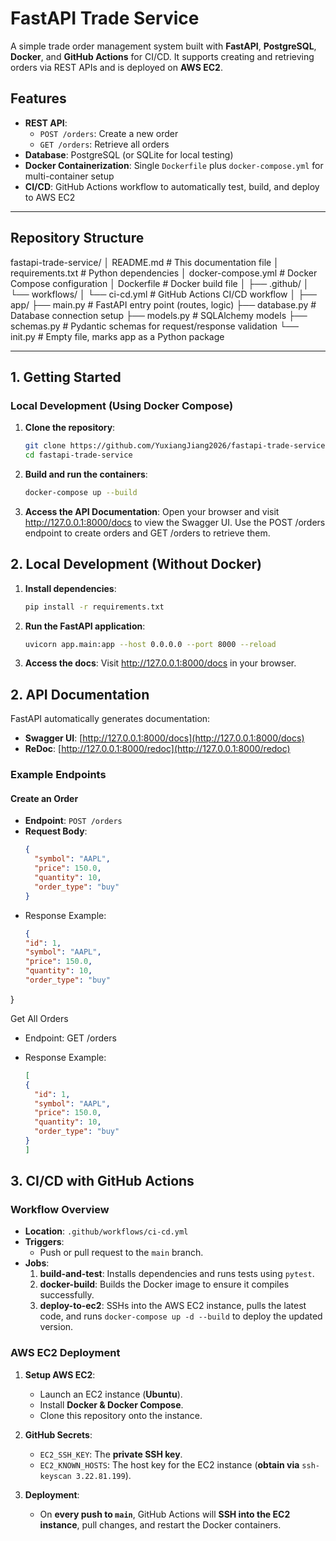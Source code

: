 # FastAPI Trade Service

A simple trade order management system built with **FastAPI**, **PostgreSQL**, **Docker**, and **GitHub Actions** for CI/CD. It supports creating and retrieving orders via REST APIs and is deployed on **AWS EC2**.

## Features

- **REST API**:
  - `POST /orders`: Create a new order
  - `GET /orders`: Retrieve all orders
- **Database**: PostgreSQL (or SQLite for local testing)
- **Docker Containerization**: Single `Dockerfile` plus `docker-compose.yml` for multi-container setup
- **CI/CD**: GitHub Actions workflow to automatically test, build, and deploy to AWS EC2

---

## Repository Structure
fastapi-trade-service/
│   README.md                 # This documentation file
│   requirements.txt          # Python dependencies
│   docker-compose.yml        # Docker Compose configuration
│   Dockerfile                # Docker build file
│
├── .github/
│   └── workflows/
│       └── ci-cd.yml         # GitHub Actions CI/CD workflow
│
├── app/
    ├── main.py               # FastAPI entry point (routes, logic)
    ├── database.py           # Database connection setup
    ├── models.py             # SQLAlchemy models
    ├── schemas.py            # Pydantic schemas for request/response validation
    └── init.py           # Empty file, marks app as a Python package
       

---

## 1. Getting Started

### Local Development (Using Docker Compose)

1. **Clone the repository**:
   ```bash
   git clone https://github.com/YuxiangJiang2026/fastapi-trade-service.git
   cd fastapi-trade-service

2. **Build and run the containers**:
   ```bash
   docker-compose up --build


3. **Access the API Documentation**:
   Open your browser and visit http://127.0.0.1:8000/docs to view the Swagger UI.
   Use the POST /orders endpoint to create orders and GET /orders to retrieve them.

## 2. Local Development (Without Docker)
1. **Install dependencies**:
  	```bash
  	pip install -r requirements.txt

2. **Run the FastAPI application**:
	```bash
	uvicorn app.main:app --host 0.0.0.0 --port 8000 --reload

3. **Access the docs**:
   Visit http://127.0.0.1:8000/docs in your browser.


## 2. API Documentation

FastAPI automatically generates documentation:

- **Swagger UI**: [http://127.0.0.1:8000/docs](http://127.0.0.1:8000/docs)
- **ReDoc**: [http://127.0.0.1:8000/redoc](http://127.0.0.1:8000/redoc)

### Example Endpoints

#### Create an Order
- **Endpoint**: `POST /orders`
- **Request Body**:
  ```json
  {
    "symbol": "AAPL",
    "price": 150.0,
    "quantity": 10,
    "order_type": "buy"
  }

- Response Example:
  ```json
  {
  "id": 1,
  "symbol": "AAPL",
  "price": 150.0,
  "quantity": 10,
  "order_type": "buy"
}

Get All Orders
- Endpoint: GET /orders
- Response Example:

  ```json
  [
  {
    "id": 1,
    "symbol": "AAPL",
    "price": 150.0,
    "quantity": 10,
    "order_type": "buy"
  }
  ]


## 3. CI/CD with GitHub Actions
### Workflow Overview
- **Location**: `.github/workflows/ci-cd.yml`
- **Triggers**:
  - Push or pull request to the `main` branch.
- **Jobs**:
  1. **build-and-test**: Installs dependencies and runs tests using `pytest`.
  2. **docker-build**: Builds the Docker image to ensure it compiles successfully.
  3. **deploy-to-ec2**: SSHs into the AWS EC2 instance, pulls the latest code, and runs `docker-compose up -d --build` to deploy the updated version.

### AWS EC2 Deployment
1. **Setup AWS EC2**:
   - Launch an EC2 instance (**Ubuntu**).
   - Install **Docker & Docker Compose**.
   - Clone this repository onto the instance.
   
2. **GitHub Secrets**:
   - `EC2_SSH_KEY`: The **private SSH key**.
   - `EC2_KNOWN_HOSTS`: The host key for the EC2 instance (**obtain via** `ssh-keyscan 3.22.81.199`).

3. **Deployment**:
   - On **every push to `main`**, GitHub Actions will **SSH into the EC2 instance**, pull changes, and restart the Docker containers.

